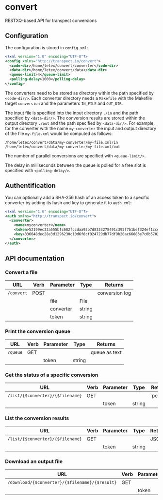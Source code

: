 # convert
RESTXQ-based API for transpect conversions

## Configuration

The configuration is stored in `config.xml`:

```xml
<?xml version="1.0" encoding="UTF-8"?>
<config xmlns="http://transpect.io/convert">
  <code-dir>/home/letex/convert/converter</code-dir>
  <data-dir>/home/letex/convert/data</data-dir>
  <queue-limit>4</queue-limit>
  <polling-delay>1000</polling-delay>
</config>
```

The converters need to be stored as directory within the path specified by `<code-dir/>`. Each converter directory needs a `Makefile` with the Makefile target `conversion` and the parameters `IN_FILE` and `OUT_DIR`.

The input file is specified into the input directory `./in` and the path specified by `<data-dir/>`. The conversion results are stored within the output directory `./out` and the path specified by `<data-dir/>`. For example, for the converter with the name `my-converter` the input and output directory of the file `my-file.xml` would be computed as follows:

```
/home/letex/convert/data/my-converter/my-file.xml/in
/home/letex/convert/data/my-converter/my-file.xml/out
```

The number of parallel conversions are specified with `<queue-limit/>`.

The delay in milliseconds between the queue is polled for a free slot is specified with `<polling-delay/>`.

## Authentification

You can optionally add a SHA-256 hash of an access token to a specific converter by adding its hash and key to generate it to `auth.xml`:

```xml
<?xml version="1.0" encoding="UTF-8"?>
<auth xmlns="http://transpect.io/convert">
  <converter>
    <name>myconverter</name>
    <token>52199ec32a555bfc682fccdaa92b7d8333278491c395f7b1bef324ef1ccc9e48</token>
    <key>336648dec28e3d1296230c10d6f8cf924729db77df9b20ac66083e7c0b57029d</key>
  </converter>
</auth>
```

## API documentation

### Convert a file

| URL    | Verb | Parameter | Type | Returns | 
| -------- | ------- | ------- |  ------- | ------- |
| `/convert` | POST | | | conversion log |
| | | file | File      | |
| | | converter | string   | |
| | | token | string   | |

### Print the conversion queue

| URL    | Verb | Parameter | Type | Returns | 
| -------- | ------- | ------- |  ------- | ------- |
| `/queue` | GET | | | queue as text | 
| | | token | string   | |

### Get the status of a specific conversion

| URL    | Verb | Parameter | Type | Returns | 
| -------- | ------- | ------- |  ------- | ------- |
| `/list/{$converter}/{$filename}` | GET | | | `pending|started|finished` |
| | | token | string   | |

### List the conversion results

| URL    | Verb | Parameter | Type | Returns | 
| -------- | ------- | ------- |  ------- | ------- |
| `/list/{$converter}/{$filename}` | GET | | | JSON |
| | | token | string   | |

### Download an output file

| URL    | Verb | Parameter | Type | Returns | 
| -------- | ------- | ------- |  ------- | ------- |
| `/download/{$converter}/{$filename}/{$result}` | GET | | | File |
| | | token | string   | |

